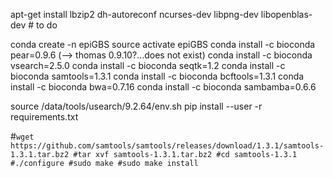apt-get install lbzip2 dh-autoreconf ncurses-dev libpng-dev libopenblas-dev # to do 

conda create -n epiGBS
source activate epiGBS
conda install -c bioconda pear=0.9.6 (--> thomas 0.9.10?...does not exist)
conda install -c bioconda vsearch=2.5.0
conda install -c bioconda seqtk=1.2
conda install -c bioconda samtools=1.3.1
conda install -c bioconda bcftools=1.3.1
conda install -c bioconda bwa=0.7.16
conda install -c bioconda sambamba=0.6.6

source /data/tools/usearch/9.2.64/env.sh
pip install --user -r requirements.txt


#`wget https://github.com/samtools/samtools/releases/download/1.3.1/samtools-1.3.1.tar.bz2
#tar xvf samtools-1.3.1.tar.bz2
#cd samtools-1.3.1
#./configure
#sudo make
#sudo make install`
